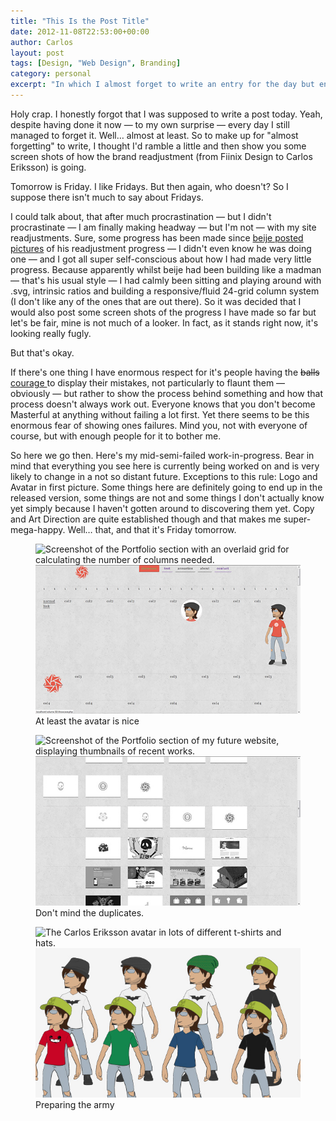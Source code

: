 ```yaml
---
title: "This Is the Post Title"
date: 2012-11-08T22:53:00+00:00
author: Carlos
layout: post
tags: [Design, "Web Design", Branding]
category: personal
excerpt: "In which I almost forget to write an entry for the day but end up talking about the re-branding I'm doing."
---
```

Holy crap. I honestly forgot that I was supposed to write a post today. Yeah, despite having done it now — to my own surprise — every day I still managed to forget it. Well… almost at least. So to make up for "almost forgetting" to write, I thought I'd ramble a little and then show you some screen shots of how the brand readjustment (from Fiinix Design to Carlos Eriksson) is going.

Tomorrow is Friday. I like Fridays. But then again, who doesn't? So I suppose there isn't much to say about Fridays.

I could talk about, that after much procrastination — but I didn't procrastinate — I am finally making headway — but I'm not — with my site readjustments. Sure, some progress has been made since [beije posted pictures](http://www.benjaminhorn.se/post/two-weeks-left-til-we-have-our-own-apartment/) of his readjustment progress — I didn't even know he was doing one — and I got all super self-conscious about how I had made very little progress. Because apparently whilst beije had been building like a madman — that's his usual style — I had calmly been sitting and playing around with .svg, intrinsic ratios and building a responsive/fluid 24-grid column system (I don't like any of the ones that are out there). So it was decided that I would also post some screen shots of the progress I have made so far but let's be fair, mine is not much of a looker. In fact, as it stands right now, it's looking really fugly.

But that's okay.

If there's one thing I have enormous respect for it's people having the <del>balls </del> <ins>courage </ins>to display their mistakes, not particularly to flaunt them — obviously — but rather to show the process behind something and how that process doesn't always work out. Everyone knows that you don't become Masterful at anything without failing a lot first. Yet there seems to be this enormous fear of showing ones failures. Mind you, not with everyone of course, but with enough people for it to bother me.

So here we go then. Here's my mid-semi-failed work-in-progress. Bear in mind that everything you see here is currently being worked on and is very likely to change in a not so distant future. Exceptions to this rule: Logo and Avatar in first picture. Some things here are definitely going to end up in the released version, some things are not and some things I don't actually know yet simply because I haven't gotten around to discovering them yet. Copy and Art Direction are quite established though and that makes me super-mega-happy. Well… that, and that it's Friday tomorrow.

<figure>
    <img class="js-lazy-load" data-original="/assets/posts/2012/11/preview.jpg" alt="Screenshot of the Portfolio section with an overlaid grid for calculating the number of columns needed.">
  <noscript>
    <img src="/assets/posts/2012/11/preview.jpg" alt="Screenshot of the Portfolio section with an overlaid grid for calculating the number of columns needed.">
  </noscript>
  <figcaption>At least the avatar is nice</figcaption>
</figure>

<figure>
    <img class="js-lazy-load" data-original="/assets/posts/2012/11/preview2.jpg" alt="Screenshot of the Portfolio section of my future website, displaying thumbnails of recent works.">
  <noscript>
    <img src="/assets/posts/2012/11/preview2.jpg" alt="Screenshot of the Portfolio section of my future website, displaying thumbnails of recent works.">
  </noscript>
  <figcaption>Don't mind the duplicates.</figcaption>
</figure>

<figure>
    <img class="js-lazy-load" data-original="/assets/posts/2012/11/the-army.jpg" alt="The Carlos Eriksson avatar in lots of different t-shirts and hats.">
  <noscript>
    <img src="/assets/posts/2012/11/the-army.jpg" alt="The Carlos Eriksson avatar in lots of different t-shirts and hats.">
  </noscript>
  <figcaption>Preparing the army</figcaption>
</figure>